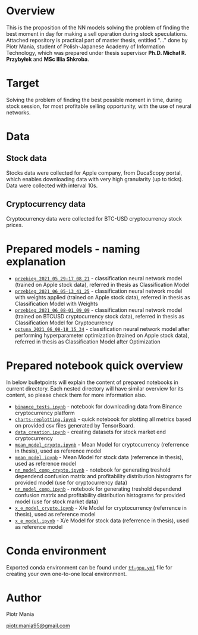 # Overview
This is the proposition of the NN models solving the problem of finding the best moment in day for making a sell operation during stock speculations. Attached repository is practical part of master thesis, entitled "..." done by Piotr Mania, student of  Polish-Japanese Academy of Information Technology, which was prepared under thesis supervisor **Ph.D. Michał R. Przybyłek** and **MSc Illia Shkroba**.

# Target
Solving the problem of finding the best possible moment in time, during stock session, for most profitable selling opportunity, with the use of neural networks.

# Data
## Stock data
Stocks data were collected for Apple company, from DucaScopy portal, which enables downloading data with very high granularity (up to ticks). Data were collected with interval 10s.

## Cryptocurrency data
Cryptocurrency data were collected for BTC-USD cryptocurrency stock prices.

# Prepared models - naming explanation
 * [`przebieg_2021_05_29-17_08_21`](./przebieg_2021_05_29-17_08_21/) - classification neural network model (trained on Apple stock data), referred in thesis as Classification Model
 * [`przebieg_2021_06_05-13_41_25`](./przebieg_2021_06_05-13_41_25/) - classification neural network model with weights applied (trained on Apple stock data), referred in thesis as Classification Model with Weights
 * [`przebieg_2021_06_08-01_09_09`](./przebieg_2021_06_08-01_09_09/) - classification neural network model (trained on BTCUSD cryptocurrency stock data), referred in thesis as Classification Model for Cryptocurrency
 * [`optuna_2021_06_08-18_15_34`](./optuna_2021_06_08-18_15_34/) - classification neural network model after performing hyperparameter optimization (trained on Apple stock data), referred in thesis as Classification Model after Optimization

# Prepared notebook quick overview
In below bulletpoints will explain the content of prepared notebooks in current directory. Each nested directory will have similar overview for its content, so please check them for more information also.
 * [`binance_tests.ipynb`](./binance_tests.ipynb) - notebook for downloading data from Binance cryptocurrency platform
 * [`charts-replotting.ipynb`](./charts-replotting.ipynb) - quick notebook for plotting all metrics based on provided csv files generated by TensorBoard.
 * [`data_creation.ipynb`](./data_creation.ipynb) - creating datasets for stock market end cryptocurrency
 * [`mean_model_crypto.ipynb`](./mean_model_crypto.ipynb) - Mean Model for cryptocurrency (referrence in thesis), used as reference model
 * [`mean_model.ipynb`](./mean_model.ipynb) - Mean Model for stock data (referrence in thesis), used as reference model
 * [`nn_model_comp_crypto.ipynb`](./nn_model_comp_crypto.ipynb) - notebook for generating treshold dependend confusion matrix and profitability distribution histograms for provided model (use for cryptocurrency data)
 * [`nn_model_comp.ipynb`](./nn_model_comp.ipynb) - notebook for generating treshold dependend confusion matrix and profitability distribution histograms for provided model (use for stock market data) 
 * [`x_e_model_crypto.ipynb`](./x_e_model_crypto.ipynb) - X/e Model for cryptocurrency (referrence in thesis), used as reference model
 * [`x_e_model.ipynb`](./x_e_model.ipynb) - X/e Model for stock data (referrence in thesis), used as reference model

# Conda environment
Exported conda environment can be found under [`tf-gpu.yml`](./tf-gpu.yml) file for creating your own one-to-one local environment.

# Author
Piotr Mania

piotr.mania95@gmail.com